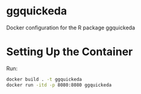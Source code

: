 # ggquickeda

Docker configuration for the R package ggquickeda

# Setting Up the Container

Run:

```bash
docker build . -t ggquickeda 
docker run -itd -p 8080:8080 ggquickeda
```
